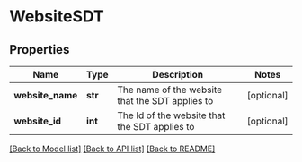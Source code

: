 # WebsiteSDT

## Properties
Name | Type | Description | Notes
------------ | ------------- | ------------- | -------------
**website_name** | **str** | The name of the website that the SDT applies to | [optional] 
**website_id** | **int** | The Id of the website that the SDT applies to | [optional] 

[[Back to Model list]](../README.md#documentation-for-models) [[Back to API list]](../README.md#documentation-for-api-endpoints) [[Back to README]](../README.md)

